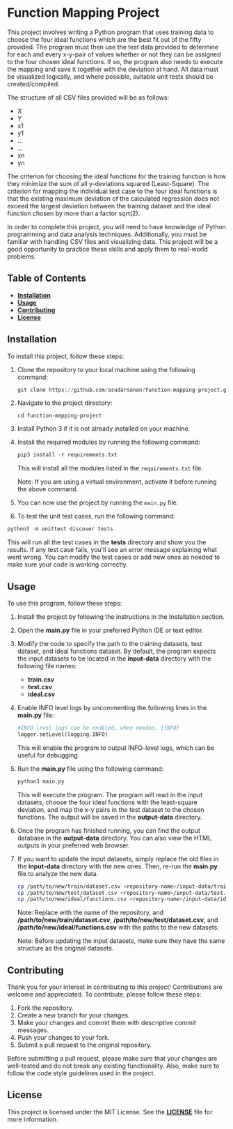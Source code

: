# **Function Mapping Project**

This project involves writing a Python program that uses training data to choose the four ideal functions which are the best fit out of the fifty provided. The program must then use the test data provided to determine for each and every x-y-pair of values whether or not they can be assigned to the four chosen ideal functions. If so, the program also needs to execute the mapping and save it together with the deviation at hand. All data must be visualized logically, and where possible, suitable unit tests should be created/compiled.

The structure of all CSV files provided will be as follows:

* X
* Y
* x1
* y1
* ...
* ...
* xn
* yn

The criterion for choosing the ideal functions for the training function is how they minimize the sum of all y-deviations squared (Least-Square). The criterion for mapping the individual test case to the four ideal functions is that the existing maximum deviation of the calculated regression does not exceed the largest deviation between the training dataset and the ideal function chosen by more than a factor sqrt(2).

In order to complete this project, you will need to have knowledge of Python programming and data analysis techniques. Additionally, you must be familiar with handling CSV files and visualizing data. This project will be a good opportunity to practice these skills and apply them to real-world problems.

## **Table of Contents**

* **__[Installation](https://github.com/asudarsanan/function-mapping-project/tree/devlop#installation)__**
* **__[Usage](https://github.com/asudarsanan/function-mapping-project/tree/devlop#usage)__**
* **__[Contributing](https://github.com/asudarsanan/function-mapping-project/tree/devlop#contributing)__**
* **__[License](https://github.com/asudarsanan/function-mapping-project/tree/devlop#license)__**

## Installation

To install this project, follow these steps:


1. Clone the repository to your local machine using the following command:

   ```python
   git clone https://github.com/asudarsanan/function-mapping-project.git
   ```

2. Navigate to the project directory:

   ```
   cd function-mapping-project
   ```

3. Install Python 3 if it is not already installed on your machine.
4. Install the required modules by running the following command:

   ```python
   pip3 install -r requirements.txt
   ```

   This will install all the modules listed in the `requirements.txt` file.

   Note: If you are using a virtual environment, activate it before running the above command.
5. You can now use the project by running the `main.py` file.
6. To test the unit test cases, run the following command:

```python
python3 -m unittest discover tests
```

This will run all the test cases in the **tests** directory and show you the results. If any test case fails, you'll see an error message explaining what went wrong. You can modify the test cases or add new ones as needed to make sure your code is working correctly.

## **Usage**

To use this program, follow these steps:


1. Install the project by following the instructions in the Installation section.
2. Open the **main.py** file in your preferred Python IDE or text editor.
3. Modify the code to specify the path to the training datasets, test dataset, and ideal functions dataset. By default, the program expects the input datasets to be located in the **input-data** directory with the following file names:
   * **train.csv**
   * **test.csv**
   * **ideal.csv**
4. Enable INFO level logs by uncommenting the following lines in the **main.py** file:

   ```python
   #INFO level logs can be enabled, when needed. {INFO}
   logger.setLevel(logging.INFO)
   
   ```

   This will enable the program to output INFO-level logs, which can be useful for debugging.
5. Run the **main.py** file using the following command:

   ```python
   python3 main.py
   
   ```

   This will execute the program. The program will read in the input datasets, choose the four ideal functions with the least-square deviation, and map the x-y pairs in the test dataset to the chosen functions. The output will be saved in the **output-data** directory.
6. Once the program has finished running, you can find the output database in the **output-data** directory. You can also view the HTML outputs in your preferred web browser.
7. If you want to update the input datasets, simply replace the old files in the **input-data** directory with the new ones. Then, re-run the **main.py** file to analyze the new data.

   ```bash
   cp /path/to/new/train/dataset.csv <repository-name>/input-data/train.csv
   cp /path/to/new/test/dataset.csv <repository-name>/input-data/test.csv
   cp /path/to/new/ideal/functions.csv <repository-name>/input-data/ideal.csv
   
   ```

   Note: Replace **<repository-name>** with the name of the repository, and **/path/to/new/train/dataset.csv**, **/path/to/new/test/dataset.csv**, and **/path/to/new/ideal/functions.csv** with the paths to the new datasets.

   Note: Before updating the input datasets, make sure they have the same structure as the original datasets.

## **Contributing**

Thank you for your interest in contributing to this project! Contributions are welcome and appreciated. To contribute, please follow these steps:


1. Fork the repository.
2. Create a new branch for your changes.
3. Make your changes and commit them with descriptive commit messages.
4. Push your changes to your fork.
5. Submit a pull request to the original repository.

Before submitting a pull request, please make sure that your changes are well-tested and do not break any existing functionality. Also, make sure to follow the code style guidelines used in the project.

## **License**

This project is licensed under the MIT License. See the **__[**LICENSE**](https://github.com/asudarsanan/function-mapping-project/blob/main/LICENSE)__** file for more information.